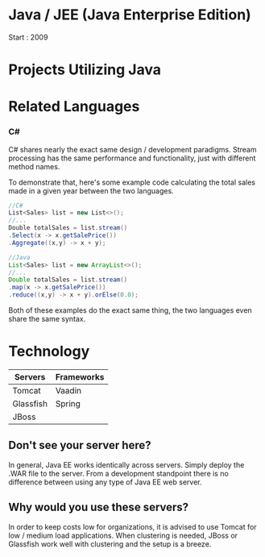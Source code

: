 # Java / JEE (Java Enterprise Edition)
Start : 2009

# Projects Utilizing Java

# Related Languages

### C#
C# shares nearly the exact same design / development paradigms. Stream processing has the same performance and functionality, just with different method names.

To demonstrate that, here's some example code calculating the total sales made in a given year between the two languages.
```C#
//C#
List<Sales> list = new List<>();
//...
Double totalSales = list.stream()
.Select(x -> x.getSalePrice())
.Aggregate((x,y) -> x + y);

```

```Java
//Java
List<Sales> list = new ArrayList<>();
//...
Double totalSales = list.stream()
.map(x -> x.getSalePrice())
.reduce((x,y) -> x + y).orElse(0.0);
```

Both of these examples do the exact same thing, the two languages even share the same syntax. 

# Technology
| Servers | Frameworks |
|---------|------------|
| Tomcat | Vaadin |
| Glassfish | Spring |
| JBoss | |

## Don't see your server here?
In general, Java EE works identically across servers. Simply deploy the .WAR file to the server. 
From a development standpoint there is no difference between using any type of Java EE web server.

## Why would you use these servers?
In order to keep costs low for organizations, it is advised to use Tomcat for low / medium load applications. 
When clustering is needed, JBoss or Glassfish work well with clustering and the setup is a breeze.